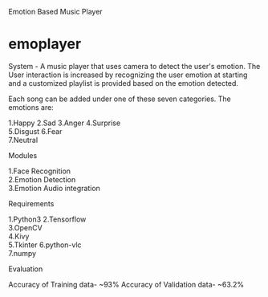 Emotion Based Music Player
# emoplayer

System - A music player that uses camera to detect the user's emotion. The User interaction is increased by recognizing the user emotion at starting  and a customized playlist is provided based on the emotion detected.

Each song can be added under one of these  seven categories. The emotions are:

1.Happy 
2.Sad 
3.Anger 
4.Surprise  
5.Disgust 
6.Fear  
7.Neutral 


Modules

1.Face Recognition    
2.Emotion Detection   
3.Emotion Audio integration   


Requirements

1.Python3 
2.Tensorflow  
3.OpenCV  
4.Kivy  
5.Tkinter 
6.python-vlc  
7.numpy 


Evaluation

Accuracy of Training data- ~93% 
Accuracy of Validation data- ~63.2%

